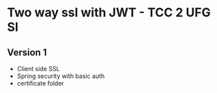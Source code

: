 # Two way ssl with JWT - TCC 2 UFG SI

## Version 1
- Client side SSL
- Spring security with basic auth
- certificate folder
